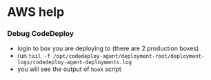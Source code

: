 # AWS help

### Debug CodeDeploy
- login to box you are deploying to (there are 2 production boxes)
- run `tail -f /opt/codedeploy-agent/deployment-root/deployment-logs/codedeploy-agent-deployments.log`
- you will see the output of `hook` script
